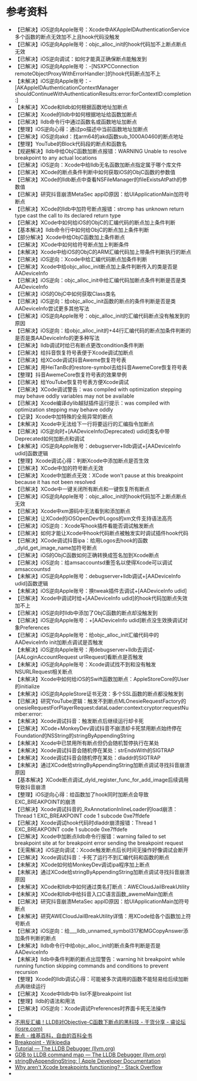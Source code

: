 # 参考资料

* 【已解决】iOS逆向Apple账号：Xcode中AKAppleIDAuthenticationService多个函数的断点无效加不上且hook代码没触发
* 【已解决】iOS逆向Apple账号：objc_alloc_init的hook代码加不上断点断点无效
* 【已解决】iOS逆向调试：如何才能真正确保断点能触发到
* 【已解决】iOS逆向Apple账号：-[NSXPCConnection remoteObjectProxyWithErrorHandler:]的hook代码断点加不上
* 【未解决】iOS逆向Apple账号：-[AKAppleIDAuthenticationContextManager shouldContinueWithAuthenticationResults:error:forContextID:completion:]
* 【未解决】XCode和lldb如何根据函数地址加断点
* 【已解决】Xcode的lldb中如何根据地址给函数加断点
* 【已解决】lldb命令行中通过函数名或函数地址加断点
* 【整理】iOS逆向心得：通过po描述中当前函数地址加断点
* 【已解决】iOS逆向akd：找arm64的akd函数sub_1000A0460的断点地址
* 【整理】YouTube的Block代码段的断点和函数名
* 【规避解决】lldb中给ObjC函数加断点报错：WARNING Unable to resolve breakpoint to any actual locations
* 【已解决】iOS逆向：Xcode中给lldb无名函数加断点指定属于哪个库文件
* 【已解决】XCode的断点条件判断中如何获取iOS的ObjC函数的参数值
* 【已解决】XCode的lldb断点中查看NSFileManager的fileExistsAtPath的参数值
* 【已解决】研究抖音崩溃MetaSec appID原因：给UIApplicationMain加符号断点
* 【已解决】XCode的lldb中加符号断点报错：strcmp has unknown return type cast the call to its declared return type
* 【已解决】XCode中如何给iOS的ObjC的汇编代码的断点加上条件判断
* 【基本解决】lldb命令行中如何给ObjC的断点加上条件判断
* 【部分解决】Xcode中给ObjC函数加上条件断点
* 【已解决】XCode中如何给符号断点加上判断条件
* 【未解决】Xcode中给iOS的ObjC的ARM汇编代码加上带条件判断执行的断点
* 【已解决】iOS逆向：Xcode中给汇编代码断点加条件判断
* 【已解决】Xcode中给objc_alloc_init断点加上条件判断传入的类是否是AADeviceInfo
* 【已解决】iOS逆向：objc_alloc_init中给汇编代码加断点条件判断是否是类AADeviceInfo
* 【已解决】iOS的ObjC中如何获取Class类名
* 【已解决】iOS逆向：给objc_alloc_init函数的断点的条件判断是否是类AADeviceInfo尝试更多其他写法
* 【已解决】iOS逆向Apple账号：objc_alloc_init的汇编代码断点没有触发到的原因
* 【已解决】iOS逆向：给objc_alloc_init的+44行汇编代码的断点加条件判断的是否是类AADeviceInfo的更多种写法
* 【已解决】lldb调试时给已有断点更改condition条件判断
* 【已解决】给抖音恢复符号表便于Xcode调试加断点
* 【已解决】给XCode调试抖音Aweme恢复符号表
* 【已解决】用HeiTanBc的restore-symbol去给抖音AwemeCore恢复符号表
* 【整理】抖音AwemeCore恢复符号表的效果举例
* 【已解决】给YouTube恢复符号表方便Xcode调试
* 【已解决】XCode调试警告：was compiled with optimization stepping may behave oddly variables may not be available
* 【已解决】Xcode编译dylib越狱插件运行提示：was compiled with optimization stepping may behave oddly
* 【记录】Xcode中加特殊的全局异常的断点
* 【未解决】Xcode中无法给下一行将要运行的汇编指令加断点
* 【已解决】iOS逆向时+[AADeviceInfo(Deprecated) udid]类名中带Deprecated如何加断点和调试
* 【未解决】iOS逆向Apple账号：debugserver+lldb调试+[AADeviceInfo udid]函数逻辑
* 【整理】Xcode调试心得：判断Xcode中添加断点是否生效
* 【已解决】XCode中加的符号断点无效
* 【已解决】Xcode中加断点无效：XCode won’t pause at this breakpoint because it has not been resolved
* 【已解决】XCode中一键关闭所有断点和一键恢复所有断点
* 【已解决】iOS逆向Apple账号：objc_alloc_init的hook代码加不上断点断点无效
* 【已解决】Xcode中xm源码中无法看到和添加断点
* 【已解决】让XCode的iOSOpenDev中Logos的xm文件支持语法高亮
* 【已解决】iOS逆向：Xcode写hook插件看能否调试触发断点
* 【已解决】如何才能让Xcode中hook代码断点被触发实时调试插件hook代码
* 【已解决】XCode调试抖音ipa：给用Logos去hook的函数_dyld_get_image_name加符号断点
* 【已解决】iOS的ObjC函数如何正确转换成签名加到Xcode断点
* 【已解决】iOS逆向：给amsaccountsd重签名以使得Xcode可以调试amsaccountsd
* 【未解决】iOS逆向Apple账号：debugserver+lldb调试+[AADeviceInfo udid]函数逻辑
* 【未解决】iOS逆向Apple账号：换tweak插件去调试+[AADeviceInfo udid]
* 【已解决】Xcode中调试时给+[AADeviceInfo udid]的hook代码加断点失效加不上
* 【已解决】iOS逆向时lldb中添加了ObjC函数的断点却没触发到
* 【已解决】iOS逆向Apple账号：+[AADeviceInfo udid]断点没生效换调试对象Preferences
* 【已解决】iOS逆向Apple账号：给objc_alloc_init汇编代码中的AADeviceInfo init加断点调试是否触发
* 【未解决】iOS逆向Apple账号：用debugserver+lldb去调试-[AALoginAccountRequest urlRequest]看断点是否触发
* 【未解决】iOS逆向Apple账号：Xcode调试找不到和没有触发NSURLRequest相关断点
* 【未解决】Xcode中如何给iOS的Swift函数加断点：AppleStoreCore的User的initialize
* 【未解决】iOS逆向AppleStore证书无效：多个SSL函数的断点都没触发到
* 【已解决】研究YouTube逻辑：触发不到断点MLOnesieRequestFactory的onesieRequestForPlayerRequest:dataLoader:context:cryptor:requestNumber:error:
* 【未解决】Xcode调试抖音：触发断点后继续运行却卡死
* 【已解决】XCode+MonkeyDev调试抖音不崩溃却卡死禁用断点始终停在Foundation的NSString的stringByAppendingString
* 【未解决】Xcode中已禁用所有断点但仍会随机暂停执行在某处
* 【未解决】Xcode调试抖音会随机停在某处：strEndsWith的SIGTRAP
* 【未解决】Xcode调试抖音会随机停在某处：dladdr的SIGTRAP
* 【未解决】通过XCode给stringByAppendingString加断点调试寻找抖音崩溃原因
* 【基本解决】XCode断点调试_dyld_register_func_for_add_image后续调用导致抖音崩溃
* 【整理】iOS逆向心得：给函数加了hook同时加断点会导致EXC_BREAKPOINT的崩溃
* 【已解决】Xcode调试抖音的_RxAnnotationInlineLoader的load崩溃：Thread 1 EXC_BREAKPOINT code 1 subcode 0xe7ffdefe
* 【已解决】Xcode调试hook代码时dladdr崩溃报错：Thread 1 EXC_BREAKPOINT code 1 subcode 0xe7ffdefe
* 【已解决】Xcode中加断点lldb命令行报错：warning failed to set breakpoint site at for breakpoint error sending the breakpoint request
* 【无需解决】iOS逆向调试：Xcode触发断点后长时间无操作好像调试会断开
* 【已解决】Xcode调试抖音：卡死了运行不到汇编代码和函数的断点
* 【未解决】XCode如何给MonkeyDev调试ipa程序加上断点
* 【未解决】通过XCode给stringByAppendingString加断点调试寻找抖音崩溃原因
* 【未解决】XCode和lldb中如何通过类名打断点：AWECloudJailBreakUtility
* 【未解决】XCode和lldb中给抖音入口C语言函数_awemeMain加断点
* 【已解决】研究抖音崩溃MetaSec appID原因：给UIApplicationMain加符号断点
* 【未解决】研究AWECloudJailBreakUtility详情：用XCode给各个函数加上符号断点
* 【已解决】iOS逆向：给___lldb_unnamed_symbol317和MGCopyAnswer添加条件判断的断点
* 【未解决】lldb命令行中给objc_alloc_init的断点条件判断是否是AADeviceInfo
* 【未解决】lldb中条件判断的断点出现警告：warning hit breakpoint while running function skipping commands and conditions to prevent recursion
* 【整理】Xcode的lldb调试心得：可能被多次调用的函数不能轻易给后续加断点再继续运行
* 【已解决】Xcode中lldb中b list不是breakpoint list
* 【整理】lldb的语法和用法
* 【已解决】iOS逆向：Xcode调试Preferences时界面卡死无法操作
* 
* [不用反汇编！LLDB对Objective-C函数下断点的黑科技 - 干货分享 - 睿论坛 (iosre.com)](https://iosre.com/t/%E4%B8%8D%E7%94%A8%E5%8F%8D%E6%B1%87%E7%BC%96%EF%BC%81lldb%E5%AF%B9objective-c%E5%87%BD%E6%95%B0%E4%B8%8B%E6%96%AD%E7%82%B9%E7%9A%84%E9%BB%91%E7%A7%91%E6%8A%80/6711/20)
* [断点 - 维基百科，自由的百科全书](https://zh.wikipedia.org/zh-hans/%E6%96%AD%E7%82%B9)
* [Breakpoint - Wikipedia](https://en.wikipedia.org/wiki/Breakpoint)
* [Tutorial — The LLDB Debugger (llvm.org) ](https://lldb.llvm.org/use/tutorial.html)
* [GDB to LLDB command map — The LLDB Debugger (llvm.org)](https://lldb.llvm.org/use/map.html)
* [stringByAppendingString: | Apple Developer Documentation](https://developer.apple.com/documentation/foundation/nsstring/1412307-stringbyappendingstring?language=objc)
* [Why aren't Xcode breakpoints functioning? - Stack Overflow](https://stackoverflow.com/questions/64790/why-arent-xcode-breakpoints-functioning)
* 
